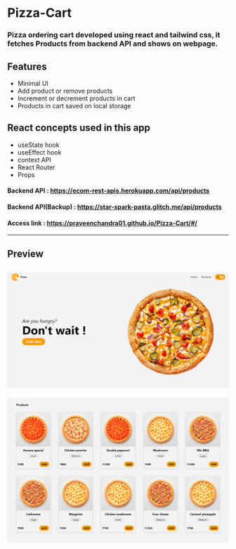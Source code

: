 # Pizza-Cart
### Pizza ordering cart developed using react and tailwind css, it fetches Products from backend API and shows on webpage.
## Features
- Minimal UI
- Add product or remove products
- Increment or decrement products in cart
- Products in cart saved on local storage
## React concepts used in this app
- useState hook
- useEffect hook
- context API 
- React Router
- Props
#### Backend API : https://ecom-rest-apis.herokuapp.com/api/products
#### Backend API(Backup) : https://star-spark-pasta.glitch.me/api/products
#### Access link : https://praveenchandra01.github.io/Pizza-Cart/#/
---
## Preview
![](https://github.com/praveenchandra01/Pizza-Cart/blob/master/src/images/preview_1.png)
-
![](https://github.com/praveenchandra01/Pizza-Cart/blob/master/src/images/preview_2.png)
